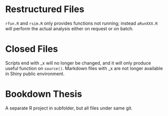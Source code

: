 # Restructured Files

`rfun.R` and `rsim.R` only provides functions not running; instead `aRunXXX.R` will perform the actual analysis either on request or on batch.

# Closed Files

Scripts end with _x will no longer be changed, and it will only produce useful function on `source()`. Markdown files with _x are not longer available in Shiny public environment.

# Bookdown Thesis

A separate R project in subfolder, but all files under same git.
